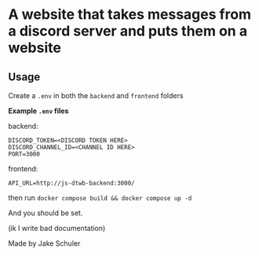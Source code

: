 # A website that takes messages from a discord server and puts them on a website

## Usage
Create a `.env` in both the `backend` and `frontend` folders

**Example `.env` files**

backend:
```
DISCORD_TOKEN=<DISCORD TOKEN HERE>
DISCORD_CHANNEL_ID=<CHANNEL ID HERE>
PORT=3000
```

frontend:
```
API_URL=http://js-dtwb-backend:3000/
```

then run `docker compose build && docker compose up -d`

And you should be set.

(ik I write bad documentation)

Made by Jake Schuler
